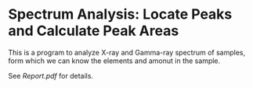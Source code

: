 # Spectrum Analysis: Locate Peaks and Calculate Peak Areas

This is a program to analyze X-ray and Gamma-ray spectrum of samples, form which we can know the elements and amonut in the sample.

See *Report.pdf* for details.
